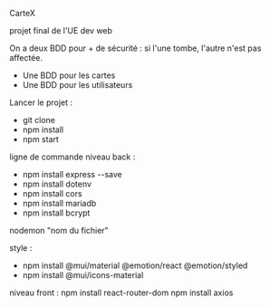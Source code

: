 CarteX

projet final de l'UE dev web

On a deux BDD pour + de sécurité : si l'une tombe, l'autre n'est pas affectée.

- Une BDD pour les cartes
- Une BDD pour les utilisateurs

Lancer le projet :

- git clone
- npm install
- npm start

ligne de commande
niveau back :
- npm install express --save
- npm install dotenv
- npm install cors
- npm install mariadb
- npm install bcrypt

nodemon "nom du fichier"

style :
- npm install @mui/material @emotion/react @emotion/styled
- npm install @mui/icons-material

niveau front :
npm install react-router-dom
npm install axios
